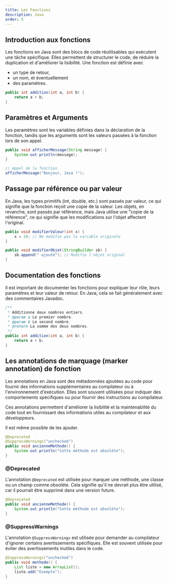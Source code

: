 ```yaml
---
title: Les Fonctions
description: Java
order: 5
---
```


## Introduction aux fonctions

Les fonctions en Java sont des blocs de code réutilisables qui exécutent une tâche spécifique. Elles permettent de structurer le code, de réduire la duplication et d'améliorer la lisibilité. Une fonction est définie avec 
- un type de retour, 
- un nom, et éventuellement
- des paramètres.


```java
public int addition(int a, int b) {
    return a + b;
}
```

## Paramètres et Arguments

Les paramètres sont les variables définies dans la déclaration de la fonction, tandis que les arguments sont les valeurs passées à la fonction lors de son appel.


```java
public void afficherMessage(String message) {
    System.out.println(message);
}

// Appel de la fonction
afficherMessage("Bonjour, Java !");
```

## Passage par référence ou par valeur

En Java, les types primitifs (int, double, etc.) sont passés par valeur, ce qui signifie que la fonction reçoit une copie de la valeur. Les objets, en revanche, sont passés par référence, mais Java utilise une "copie de la référence", ce qui signifie que les modifications sur l'objet affectent l'original.


```java
public void modifierValeur(int x) {
    x = 10; // Ne modifie pas la variable originale
}

public void modifierObjet(StringBuilder sb) {
    sb.append(" ajouté"); // Modifie l'objet original
}
```

## Documentation des fonctions

Il est important de documenter les fonctions pour expliquer leur rôle, leurs paramètres et leur valeur de retour. En Java, cela se fait généralement avec des commentaires Javadoc.


```java
/**
 * Additionne deux nombres entiers.
 * @param a Le premier nombre.
 * @param b Le second nombre.
 * @return La somme des deux nombres.
 */
public int addition(int a, int b) {
    return a + b;
}
```

## Les annotations de marquage (marker annotation) de fonction

Les annotations en Java sont des métadonnées ajoutées au code pour fournir des informations supplémentaires au compilateur ou à l'environnement d'exécution. Elles sont souvent utilisées pour indiquer des comportements spécifiques ou pour fournir des instructions au compilateur.

Ces annotations permettent d'améliorer la lisibilité et la maintenabilité du code tout en fournissant des informations utiles au compilateur et aux développeurs.

Il est même possible de les ajouter.
```java
@Deprecated
@SuppressWarnings("unchecked")
public void ancienneMethode() {
    System.out.println("Cette méthode est obsolète");
}
```


### @Deprecated

L'annotation `@Deprecated` est utilisée pour marquer une méthode, une classe ou un champ comme obsolète. Cela signifie qu'il ne devrait plus être utilisé, car il pourrait être supprimé dans une version future.

```java
@Deprecated
public void ancienneMethode() {
    System.out.println("Cette méthode est obsolète");
}
```

### @SuppressWarnings

L'annotation `@SuppressWarnings` est utilisée pour demander au compilateur d'ignorer certains avertissements spécifiques. Elle est souvent utilisée pour éviter des avertissements inutiles dans le code.

```java
@SuppressWarnings("unchecked")
public void methode() {
    List liste = new ArrayList();
    liste.add("Exemple");
}
```

